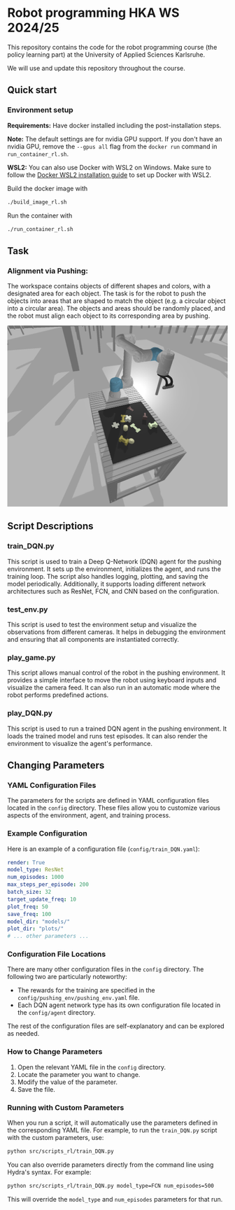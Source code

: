 # Robot programming HKA WS 2024/25

This repository contains the code for the robot programming course (the policy learning part) at the University of Applied Sciences Karlsruhe.

We will use and update this repository throughout the course.

## Quick start

### Environment setup

**Requirements:** Have docker installed including the post-installation steps.

**Note:** The default settings are for nvidia GPU support. If you don't have an nvidia GPU, remove the `--gpus all` flag from the `docker run` command in `run_container_rl.sh`.

**WSL2:** You can also use Docker with WSL2 on Windows. Make sure to follow the [Docker WSL2 installation guide](https://docs.docker.com/docker-for-windows/wsl/) to set up Docker with WSL2.

Build the docker image with

```bash
./build_image_rl.sh
```

Run the container with
```bash
./run_container_rl.sh
```

## Task

### Alignment via Pushing:​

The workspace contains objects of different shapes and colors, with a designated area for each object. The task is for the robot to push the objects into areas that are shaped to match the object (e.g. a circular object into a circular area). The objects and areas should be randomly placed, and the robot must align each object to its corresponding area by pushing.

![Task Description](./docs/task_description.png)

## Script Descriptions

### train_DQN.py
This script is used to train a Deep Q-Network (DQN) agent for the pushing environment. It sets up the environment, initializes the agent, and runs the training loop. The script also handles logging, plotting, and saving the model periodically. Additionally, it supports loading different network architectures such as ResNet, FCN, and CNN based on the configuration.

### test_env.py
This script is used to test the environment setup and visualize the observations from different cameras. It helps in debugging the environment and ensuring that all components are instantiated correctly.

### play_game.py
This script allows manual control of the robot in the pushing environment. It provides a simple interface to move the robot using keyboard inputs and visualize the camera feed. It can also run in an automatic mode where the robot performs predefined actions.

### play_DQN.py
This script is used to run a trained DQN agent in the pushing environment. It loads the trained model and runs test episodes. It can also render the environment to visualize the agent's performance.

## Changing Parameters

### YAML Configuration Files
The parameters for the scripts are defined in YAML configuration files located in the `config` directory. These files allow you to customize various aspects of the environment, agent, and training process.

### Example Configuration
Here is an example of a configuration file (`config/train_DQN.yaml`):

```yaml
render: True
model_type: ResNet
num_episodes: 1000
max_steps_per_episode: 200
batch_size: 32
target_update_freq: 10
plot_freq: 50
save_freq: 100
model_dir: "models/"
plot_dir: "plots/"
# ... other parameters ...
```

### Configuration File Locations
There are many other configuration files in the `config` directory. The following two are particularly noteworthy:
- The rewards for the training are specified in the `config/pushing_env/pushing_env.yaml` file.
- Each DQN agent network type has its own configuration file located in the `config/agent` directory.

The rest of the configuration files are self-explanatory and can be explored as needed.

### How to Change Parameters
1. Open the relevant YAML file in the `config` directory.
2. Locate the parameter you want to change.
3. Modify the value of the parameter.
4. Save the file.

### Running with Custom Parameters
When you run a script, it will automatically use the parameters defined in the corresponding YAML file. For example, to run the `train_DQN.py` script with the custom parameters, use:

```bash
python src/scripts_rl/train_DQN.py
```

You can also override parameters directly from the command line using Hydra's syntax. For example:

```bash
python src/scripts_rl/train_DQN.py model_type=FCN num_episodes=500
```

This will override the `model_type` and `num_episodes` parameters for that run.
